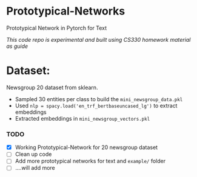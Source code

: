 # Prototypical-Networks
Prototypical Network in Pytorch for Text



*This code repo is experimental and built using CS330 homework material as guide*


# Dataset:
Newsgroup 20 dataset from sklearn.
- Sampled 30 entities per class to build the `mini_newsgroup_data.pkl`
- Used `nlp = spacy.load('en_trf_bertbaseuncased_lg')` to extract embeddings 
- Extracted embeddings in `mini_newsgroup_vectors.pkl`


### TODO

- [x] Working Prototypical-Network for 20 newsgroup dataset
- [ ] Clean up code
- [ ] Add more prototypical networks for text and `example/` folder
- [ ] ....will add more
